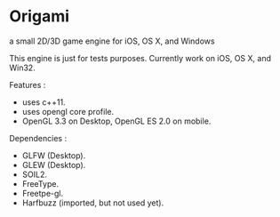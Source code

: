# Origami
a small 2D/3D game engine for iOS, OS X, and Windows

This engine is just for tests purposes.
Currently work on iOS, OS X, and Win32.

Features : 
  - uses c++11.
  - uses opengl core profile.
  - OpenGL 3.3 on Desktop, OpenGL ES 2.0 on mobile.
  
Dependencies :
 - GLFW (Desktop).
 - GLEW (Desktop).
 - SOIL2.
 - FreeType.
 - Freetpe-gl.
 - Harfbuzz (imported, but not used yet).
 


